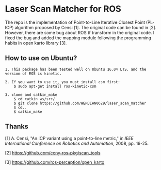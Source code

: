 # Laser Scan Matcher for ROS
The repo is the implementation of Point-to-Line Iterative Closest Point (PL-ICP) algorithm proposed by Censi [1]. The original code can be found in [2]. However, there are some bug about ROS tf transform in the original code. I fixed the bug and added the mapping module following the programming habits in open karto library [3].

## How to use on Ubuntu?
    1. This package has been tested well on Ubuntu 16.04 LTS, and the version of ROS is kinetic.
    
    2. If you want to use it, you must install csm first:
        $ sudo apt-get install ros-kinetic-csm
        
    3. clone and catkin_make
        $ cd catkin_ws/src/
        $ git clone https://github.com/WENJIAN0629/laser_scan_matcher
        $ cd..
        $ catkin_make
  

## Thanks

[1] A. Censi, "An ICP variant using a point-to-line metric," in *IEEE International Conference on Robotics and Automation*, 2008, pp. 19-25.

[2] https://github.com/ccny-ros-pkg/scan_tools

[3] https://github.com/ros-perception/open_karto
